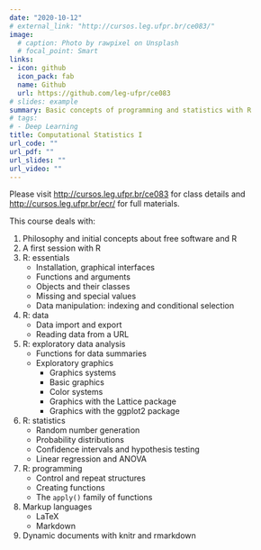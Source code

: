 ```yaml
---
date: "2020-10-12"
# external_link: "http://cursos.leg.ufpr.br/ce083/"
image:
  # caption: Photo by rawpixel on Unsplash
  # focal_point: Smart
links:
- icon: github
  icon_pack: fab
  name: Github
  url: https://github.com/leg-ufpr/ce083
# slides: example
summary: Basic concepts of programming and statistics with R
# tags:
# - Deep Learning
title: Computational Statistics I
url_code: ""
url_pdf: ""
url_slides: ""
url_video: ""
---
```


Please visit http://cursos.leg.ufpr.br/ce083 for class details and
http://cursos.leg.ufpr.br/ecr/ for full materials.

This course deals with:

1. Philosophy and initial concepts about free software and R
2. A first session with R
3. R: essentials
    - Installation, graphical interfaces
    - Functions and arguments
    - Objects and their classes
    - Missing and special values
    - Data manipulation: indexing and conditional selection
4. R: data
    - Data import and export
    - Reading data from a URL
5. R: exploratory data analysis
    - Functions for data summaries
    - Exploratory graphics
      - Graphics systems
      - Basic graphics
      - Color systems
      - Graphics with the Lattice package
      - Graphics with the ggplot2 package
6. R: statistics
    - Random number generation
    - Probability distributions
    - Confidence intervals and hypothesis testing
    - Linear regression and ANOVA
7. R: programming
    - Control and repeat structures
    - Creating functions
    - The `apply()` family of functions
8. Markup languages
    - LaTeX
    - Markdown
9. Dynamic documents with knitr and rmarkdown
